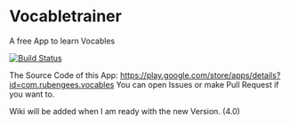 # Vocabletrainer
A free App to learn Vocables

[![Build Status](https://travis-ci.org/RubenGees/Vocabletrainer.svg?branch=master)](https://travis-ci.org/RubenGees/Vocabletrainer)

The Source Code of this App: https://play.google.com/store/apps/details?id=com.rubengees.vocables
You can open Issues or make Pull Request if you want to. 

Wiki will be added when I am ready with the new Version. (4.0)
